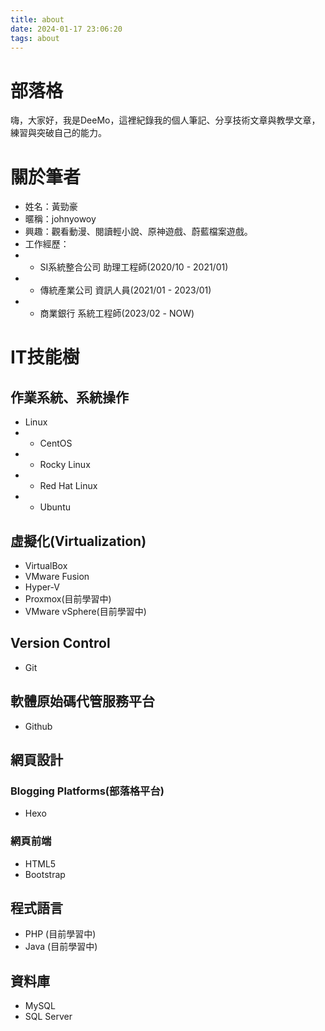 ```yaml
---
title: about
date: 2024-01-17 23:06:20
tags: about
---
```

# 部落格
嗨，大家好，我是DeeMo，這裡紀錄我的個人筆記、分享技術文章與教學文章，練習與突破自己的能力。
# 關於筆者
* 姓名：黃勁豪
* 暱稱：johnyowoy
* 興趣：觀看動漫、閱讀輕小說、原神遊戲、蔚藍檔案遊戲。
* 工作經歷：
* * SI系統整合公司 助理工程師(2020/10 - 2021/01)
* * 傳統產業公司 資訊人員(2021/01 - 2023/01)
* * 商業銀行 系統工程師(2023/02 - NOW)
# IT技能樹
## 作業系統、系統操作
* Linux
* * CentOS
* * Rocky Linux
* * Red Hat Linux
* * Ubuntu
## 虛擬化(Virtualization)
* VirtualBox
* VMware Fusion
* Hyper-V
* Proxmox(目前學習中)
* VMware vSphere(目前學習中)
## Version Control
* Git
## 軟體原始碼代管服務平台
* Github
## 網頁設計
### Blogging Platforms(部落格平台)
* Hexo
### 網頁前端
* HTML5
* Bootstrap
## 程式語言
* PHP (目前學習中)
* Java (目前學習中)
## 資料庫
* MySQL
* SQL Server